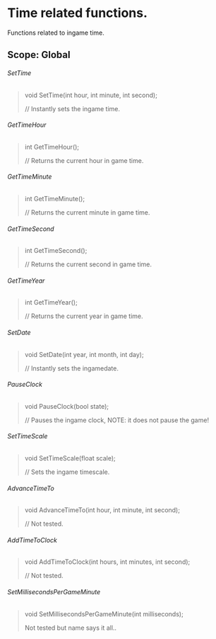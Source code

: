 # Time related functions.

 Functions related to ingame time.
 
## Scope: Global

  ###### SetTime
> void SetTime(int hour, int minute, int second);
>
> // Instantly sets the ingame time.

  ###### GetTimeHour
> int GetTimeHour();
>
> // Returns the current hour in game time.

  ###### GetTimeMinute
> int GetTimeMinute();
>
> // Returns the current minute in game time.

  ###### GetTimeSecond
> int GetTimeSecond();
>
> // Returns the current second in game time.

  ###### GetTimeYear
> int GetTimeYear();
>
> // Returns the current year in game time.

  ###### SetDate
>  void SetDate(int year, int month, int day);
>
> // Instantly sets the ingamedate.


  ###### PauseClock
>  void PauseClock(bool state);
>
> // Pauses the ingame clock, NOTE: it does not pause the game!
 
  ###### SetTimeScale
>  void SetTimeScale(float scale);
>
> // Sets the ingame timescale.
 
 
  ###### AdvanceTimeTo
>  void AdvanceTimeTo(int hour, int minute, int second);
>
> // Not tested.
  
  
  ###### AddTimeToClock
>  void AddTimeToClock(int hours, int minutes, int second);
>
> // Not tested.
  
  ###### SetMillisecondsPerGameMinute
>  void SetMillisecondsPerGameMinute(int milliseconds);
>
> Not tested but name says it all..

 
  
  
